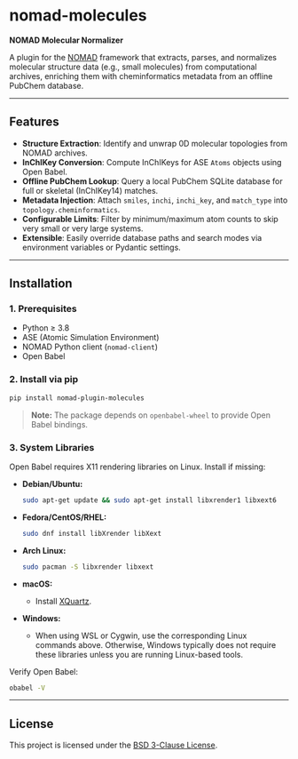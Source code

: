 # nomad-molecules

**NOMAD Molecular Normalizer**

A plugin for the [NOMAD](https://nomad-coe.eu/) framework that extracts, parses, and normalizes molecular structure data (e.g., small molecules) from computational archives, enriching them with cheminformatics metadata from an offline PubChem database.

---

## Features

* **Structure Extraction**: Identify and unwrap 0D molecular topologies from NOMAD archives.
* **InChIKey Conversion**: Compute InChIKeys for ASE `Atoms` objects using Open Babel.
* **Offline PubChem Lookup**: Query a local PubChem SQLite database for full or skeletal (InChIKey14) matches.
* **Metadata Injection**: Attach `smiles`, `inchi`, `inchi_key`, and `match_type` into `topology.cheminformatics`.
* **Configurable Limits**: Filter by minimum/maximum atom counts to skip very small or very large systems.
* **Extensible**: Easily override database paths and search modes via environment variables or Pydantic settings.

---

## Installation

### 1. Prerequisites

* Python ≥ 3.8
* ASE (Atomic Simulation Environment)
* NOMAD Python client (`nomad-client`)
* Open Babel

### 2. Install via pip

```sh
pip install nomad-plugin-molecules
```

> **Note:** The package depends on `openbabel-wheel` to provide Open Babel bindings.

### 3. System Libraries

Open Babel requires X11 rendering libraries on Linux. Install if missing:

* **Debian/Ubuntu:**

  ```sh
  sudo apt-get update && sudo apt-get install libxrender1 libxext6
  ```
* **Fedora/CentOS/RHEL:**

  ```sh
  sudo dnf install libXrender libXext
  ```
* **Arch Linux:**

  ```sh
  sudo pacman -S libxrender libxext
  ```
* **macOS:**

  * Install [XQuartz](https://www.xquartz.org/).
* **Windows:**

  * When using WSL or Cygwin, use the corresponding Linux commands above. Otherwise, Windows typically does not require these libraries unless you are running Linux-based tools.

Verify Open Babel:

```sh
obabel -V
```

---

## License

This project is licensed under the [BSD 3-Clause License](LICENSE).
